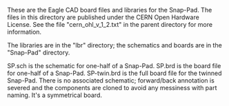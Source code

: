These are the Eagle CAD board files and libraries for the Snap-Pad.
The files in this directory are published under the CERN Open Hardware License.
See the file "cern_ohl_v_1_2.txt" in the parent directory for more information.

The libraries are in the "lbr" directory; the schematics and boards are in the "Snap-Pad" directory.

SP.sch is the schematic for one-half of a Snap-Pad.
SP.brd is the board file for one-half of a Snap-Pad.
SP-twin.brd is the full board file for the twinned Snap-Pad. There is no associated
  schematic; forward/back annotation is severed and the components are cloned to
  avoid any messiness with part naming. It's a symmetrical board.

